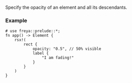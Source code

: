 Specify the opacity of an element and all its descendants.

### Example

```rust, no_run
# use freya::prelude::*;
fn app() -> Element {
    rsx!(
        rect {
            opacity: "0.5", // 50% visible
            label {
                "I am fading!"
            }
        }
    )
}
```